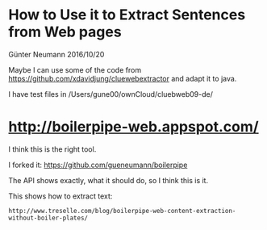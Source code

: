 # How to Use it to Extract Sentences from Web pages

Günter Neumann 2016/10/20

Maybe I can use some of the code from https://github.com/xdavidjung/cluewebextractor
and adapt it to java.

I have test files in /Users/gune00/ownCloud/cluebweb09-de/

# http://boilerpipe-web.appspot.com/

I think this is the right tool.

I forked it: https://github.com/gueneumann/boilerpipe

The API shows exactly, what it should do, so I think this is it.

This shows how to extract text:

	http://www.treselle.com/blog/boilerpipe-web-content-extraction-without-boiler-plates/